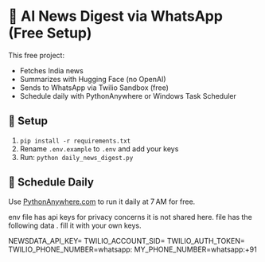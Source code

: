 # 📰 AI News Digest via WhatsApp (Free Setup)

This free project:
- Fetches India news
- Summarizes with Hugging Face (no OpenAI)
- Sends to WhatsApp via Twilio Sandbox (free)
- Schedule daily with PythonAnywhere or Windows Task Scheduler

## 🚀 Setup

1. `pip install -r requirements.txt`
2. Rename `.env.example` to `.env` and add your keys
3. Run: `python daily_news_digest.py`

## 🔁 Schedule Daily

Use [PythonAnywhere.com](https://www.pythonanywhere.com/) to run it daily at 7 AM for free.

env file has api keys for privacy concerns it is not shared here. 
file has the following data .
fill it with your own keys.

NEWSDATA_API_KEY=
TWILIO_ACCOUNT_SID=
TWILIO_AUTH_TOKEN=
TWILIO_PHONE_NUMBER=whatsapp:
MY_PHONE_NUMBER=whatsapp:+91 
